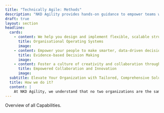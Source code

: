 ```yaml
---
title: "Technically Agile: Methods"
description: "NKD Agility provides hands-on guidance to empower teams with the skills and best practices needed to deliver high-quality, scalable solutions that align with business goals. "
draft: true
layout: section
headline:
  cards:
    - content: We help you design and implement flexible, scalable structures to drive efficiency and innovation. Whether through dynamic product operating models, decentralized cell-based designs, or treating your company as an evolving product, our methods ensure your organization is built for long-term success.
      title: Organisational Operating Systems
      image:
    - content: Empower your people to make smarter, data-driven decisions. From applying metrics to guide continuous improvement to optimizing workflows with Kanban strategies, we help ensure every decision enhances value delivery and team performance.
      title: Evidence-based Decision Making
      image:
    - content: Foster a culture of creativity and collaboration through methods like Scrum, Liberating Structures, and Open Space. We enable your teams to self-organize, innovate, and deliver impactful results.
      title: Empowered Collaboration and Innovation
      image:
  subtitle: Elevate Your Organization with Tailored, Comprehensive Solutions
  title: How we do it?
  content: |
    At NKD Agility, we understand that no two organizations are the same. That’s why we offer a diverse range of strategies designed to fit your unique needs—without being confined to one specific approach. Here’s a glimpse into how we can support your business transformation with flexibility, innovation, and depth
---
```


Overview of all Capabilities.
